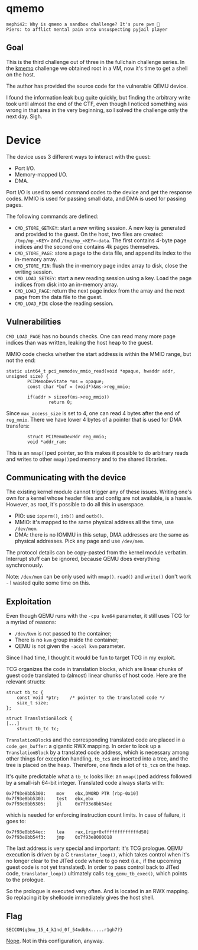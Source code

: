 # qmemo

```
mephi42: Why is qmemo a sandbox challenge? It's pure pwn 🙂
Piers: to afflict mental pain onto unsuspecting pyjail player
```

## Goal

This is the third challenge out of three in the fullchain challenge series. In
the [kmemo](../kmemo) challenge we obtained root in a VM, now it's time to get
a shell on the host.

The author has provided the source code for the vulnerable QEMU device.

I found the information leak bug quite quickly, but finding the arbitrary write
took until almost the end of the CTF, even though I noticed something was wrong
in that area in the very beginning, so I solved the challenge only the next
day. Sigh.

# Device

The device uses 3 different ways to interact with the guest:

* Port I/O.
* Memory-mapped I/O.
* DMA.

Port I/O is used to send command codes to the device and get the response
codes. MMIO is used for passing small data, and DMA is used for passing pages.

The following commands are defined:

* `CMD_STORE_GETKEY`: start a new writing session. A new key is generated and
  provided to the guest. On the host, two files are created: `/tmp/mp_<KEY>`
  and `/tmp/mp_<KEY>-data`. The first contains 4-byte page indices and the
  second one contains 4k pages themselves.
* `CMD_STORE_PAGE`: store a page to the data file, and append its index to the
  in-memory array.
* `CMD_STORE_FIN`: flush the in-memory page index array to disk, close the
  writing session.
* `CMD_LOAD_SETKEY`: start a new reading session using a key. Load the page
  indices from disk into an in-memory array.
* `CMD_LOAD_PAGE`: return the next page index from the array and the next page
  from the data file to the guest.
* `CMD_LOAD_FIN`: close the reading session.

## Vulnerabilities

`CMD_LOAD_PAGE` has no bounds checks. One can read many more page indices than
was written, leaking the host heap to the guest.

MMIO code checks whether the start address is within the MMIO range, but not
the end:

```
static uint64_t pci_memodev_mmio_read(void *opaque, hwaddr addr, unsigned size) {
        PCIMemoDevState *ms = opaque;
        const char *buf = (void*)&ms->reg_mmio;

        if(addr > sizeof(ms->reg_mmio))
                return 0;
```

Since `max_access_size` is set to 4, one can read 4 bytes after the end of
`reg_mmio`. There we have lower 4 bytes of a pointer that is used for DMA
transfers:

```
        struct PCIMemoDevHdr reg_mmio;
        void *addr_ram;
```

This is an `mmap()`ped pointer, so this makes it possible to do arbitrary reads
and writes to other `mmap()`ped memory and to the shared libraries.

## Communicating with the device

The existing kernel module cannot trigger any of these issues. Writing one's
own for a kernel whose header files and config are not available, is a hassle.
However, as root, it's possible to do all this in userspace.

* PIO: use `ioperm()`, `inb()` and `outb()`.
* MMIO: it's mapped to the same physical address all the time, use `/dev/mem`.
* DMA: there is no IOMMU in this setup, DMA addresses are the same as physical
  addresses. Pick any page and use `/dev/mem`.

The protocol details can be copy-pasted from the kernel module verbatim.
Interrupt stuff can be ignored, because QEMU does everything synchronously.

Note: `/dev/mem` can be only used with `mmap()`. `read()` and `write()` don't
work - I wasted quite some time on this.

## Exploitation

Even though QEMU runs with the `-cpu kvm64` parameter, it still uses TCG for a
myriad of reasons:

* `/dev/kvm` is not passed to the container;
* There is no `kvm` group inside the container;
* QEMU is not given the `-accel kvm` parameter.

Since I had time, I thought it would be fun to target TCG in my exploit.

TCG organizes the code in translation blocks, which are linear chunks of guest
code translated to (almost) linear chunks of host code. Here are the relevant
structs:

```
struct tb_tc {
    const void *ptr;    /* pointer to the translated code */
    size_t size;
};

struct TranslationBlock {
[...]
    struct tb_tc tc;
```

`TranslationBlock`s and the corresponding translated code are placed in a
`code_gen_buffer`: a gigantic RWX mapping. In order to look up a
`TranslationBlock` by a translated code address, which is necessary among other
things for exception handling, `tb_tc`s are inserted into a tree, and the tree
is placed on the heap. Therefore, one finds a lot of `tb_tc`s on the heap.

It's quite predictable what a `tb_tc` looks like: an `mmap()`ped address
followed by a small-ish 64-bit integer. Translated code always starts with:

```
0x7f93e8bb5300:    mov    ebx,DWORD PTR [rbp-0x10]
0x7f93e8bb5303:    test   ebx,ebx
0x7f93e8bb5305:    jl     0x7f93e8bb54ec
```

which is needed for enforcing instruction count limits. In case of failure, it
goes to:

```
0x7f93e8bb54ec:    lea    rax,[rip+0xfffffffffffffd50]
0x7f93e8bb54f3:    jmp    0x7f93e8000018
```

The last address is very special and important: it's TCG prologue. QEMU
execution is driven by a C `translator_loop()`, which takes control when it's
no longer clear to the JITed code where to go next (i.e., if the upcoming
guest code is not yet translated). In order to pass control back to JITed code,
`translator_loop()` ultimately calls `tcg_qemu_tb_exec()`, which points to the
prologue.

So the prologue is executed very often. And is located in an RWX mapping. So
replacing it by shellcode immediately gives the host shell.

## Flag

`SECCON{q3mu_15_4_k1nd_0f_54ndb0x.....r1gh7?}`

[Nope](
https://qemu-project.gitlab.io/qemu/system/security.html#non-virtualization-use-case
). Not in this configuration, anyway.
